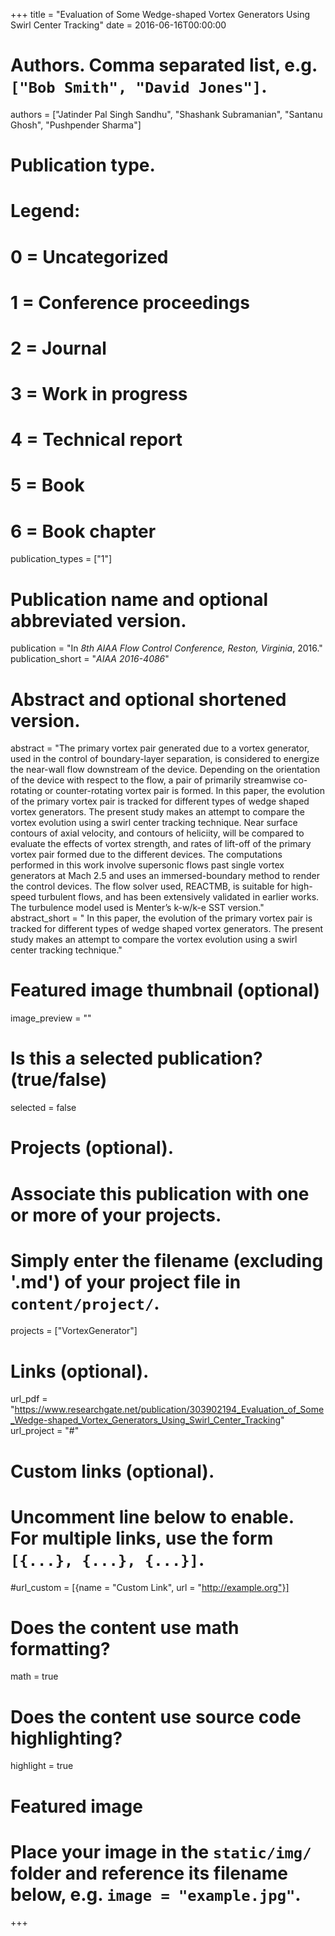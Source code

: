 +++
title = "Evaluation of Some Wedge-shaped Vortex Generators Using Swirl Center Tracking"
date = 2016-06-16T00:00:00

# Authors. Comma separated list, e.g. `["Bob Smith", "David Jones"]`.
authors = ["Jatinder Pal Singh Sandhu", "Shashank Subramanian", "Santanu Ghosh", "Pushpender Sharma"]

# Publication type.
# Legend:
# 0 = Uncategorized
# 1 = Conference proceedings
# 2 = Journal
# 3 = Work in progress
# 4 = Technical report
# 5 = Book
# 6 = Book chapter
publication_types = ["1"]

# Publication name and optional abbreviated version.
publication = "In *8th AIAA Flow Control Conference, Reston, Virginia*, 2016."
publication_short = "*AIAA 2016-4086*"

# Abstract and optional shortened version.
abstract = "The primary vortex pair generated due to a vortex generator, used in the control of boundary-layer separation, is considered to energize the near-wall flow downstream of the device. Depending on the orientation of the device with respect to the flow, a pair of primarily streamwise co-rotating or counter-rotating vortex pair is formed. In this paper, the evolution of the primary vortex pair is tracked for different types of wedge shaped vortex generators. The present study makes an attempt to compare the vortex evolution using a swirl center tracking technique.  Near surface contours of axial velocity, and contours of heliciity, will be compared to evaluate the effects of vortex strength, and rates of lift-off of the primary vortex pair formed due to the different devices. The computations performed in this work involve supersonic flows past single vortex generators at Mach 2.5 and uses an immersed-boundary method to render the control devices.  The flow solver used, REACTMB, is suitable for high-speed turbulent flows, and has been extensively validated in earlier works.  The turbulence model used is Menter’s  k-w/k-e SST version."
abstract_short = " In this paper, the evolution of the primary vortex pair is tracked for different types of wedge shaped vortex generators. The present study makes an attempt to compare the vortex evolution using a swirl center tracking technique."

# Featured image thumbnail (optional)
image_preview = ""

# Is this a selected publication? (true/false)
selected = false

# Projects (optional).
#   Associate this publication with one or more of your projects.
#   Simply enter the filename (excluding '.md') of your project file in `content/project/`.
projects = ["VortexGenerator"]

# Links (optional).
url_pdf = "https://www.researchgate.net/publication/303902194_Evaluation_of_Some_Wedge-shaped_Vortex_Generators_Using_Swirl_Center_Tracking"
url_project = "#"

# Custom links (optional).
#   Uncomment line below to enable. For multiple links, use the form `[{...}, {...}, {...}]`.
#url_custom = [{name = "Custom Link", url = "http://example.org"}]

# Does the content use math formatting?
math = true

# Does the content use source code highlighting?
highlight = true

# Featured image
# Place your image in the `static/img/` folder and reference its filename below, e.g. `image = "example.jpg"`.

+++

